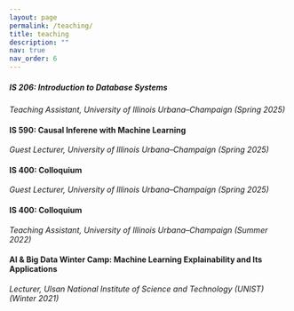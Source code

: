 ```yaml
---
layout: page
permalink: /teaching/
title: teaching
description: ""
nav: true
nav_order: 6
---
```


##### IS 206: Introduction to Database Systems
*Teaching Assistant, University of Illinois Urbana–Champaign (Spring 2025)*  

#### IS 590: Causal Inferene with Machine Learning 
*Guest Lecturer, University of Illinois Urbana–Champaign (Spring 2025)*  

#### IS 400: Colloquium
*Guest Lecturer, University of Illinois Urbana–Champaign (Spring 2025)*  

#### IS 400: Colloquium
*Teaching Assistant, University of Illinois Urbana–Champaign (Summer 2022)*  

#### AI & Big Data Winter Camp: Machine Learning Explainability and Its Applications
*Lecturer, Ulsan National Institute of Science and Technology (UNIST) (Winter 2021)*  

